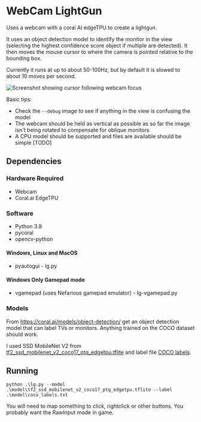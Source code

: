 # WebCam LightGun

Uses a webcam with a coral AI edgeTPU to create a lightgun.

It uses an object detection model to identify the monitor in the view (selecting the highest confidence score object if multiple are detected). It then moves the mouse cursor to where the camera is pointed relative to the bounding box.

Currently it runs at up to about 50-100Hz, but by default it is slowed to about 10 moves per second.

![Screenshot showing cursor following webcam focus](screenshot.png)

Basic tips:
* Check the `--debug` image to see if anything in the view is confusing the model
* The webcam should be held as vertical as possible as so far the image isn't being rotated to compensate for oblique monitors
* A CPU model should be supported and files are available should be simple [TODO]

## Dependencies

### Hardware Required
* Webcam
* Coral.ai EdgeTPU

### Software
* Python 3.9
* pycoral
* opencv-python
#### Windows, Linux and MacOS
* pyautogui - lg.py
#### Windows Only Gamepad mode
* vgamepad (uses Nefarious gamepad emulator) - lg-vgamepad.py

### Models
From https://coral.ai/models/object-detection/ get an object detection model that can label TVs or monitors. Anything trained on the COCO dataset should work.

I used SSD MobileNet V2 from [tf2_ssd_mobilenet_v2_coco17_ptq_edgetpu.tflite](https://raw.githubusercontent.com/google-coral/test_data/master/tf2_ssd_mobilenet_v2_coco17_ptq_edgetpu.tflite) and label file [COCO labels](https://raw.githubusercontent.com/google-coral/test_data/master/coco_labels.txt).

## Running

`python .\lg.py --model .\model\tf2_ssd_mobilenet_v2_coco17_ptq_edgetpu.tflite --label .\model\coco_labels.txt`

You will need to map something to click, rightclick or other buttons. You probably want the RawInput mode in game.